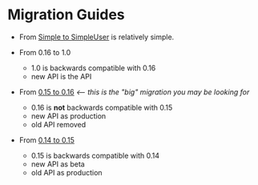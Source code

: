 # Migration Guides

* From [Simple to SimpleUser](./migration-simple.md) is relatively simple.

* From 0.16 to 1.0
  * 1.0 is backwards compatible with 0.16
  * new API is the API

* From [0.15 to 0.16](./migration-0.15-0.16.md) *<-- this is the "big" migration you may be looking for*
  * 0.16 is **not** backwards compatible with 0.15
  * new API as production
  * old API removed

* From [0.14 to 0.15](./migration-0.14-0.15.md)
  * 0.15 is backwards compatible with 0.14
  * new API as beta
  * old API as production
